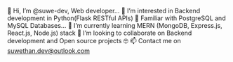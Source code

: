👋 Hi, I’m @suwe-dev, Web developer...
👀 I’m interested in Backend development in Python(Flask RESTful APIs)
🥳 Familiar with PostgreSQL and MySQL Databases...
🌱 I’m currently learning MERN (MongoDB, Express.js, React.js, Node.js) stack
💞️ I’m looking to collaborate on Backend development and Open source projects 🤓
📫 Contact me on suwethan.dev@outlook.com

<!---
suwe-dev/suwe-dev is a ✨ special ✨ repository because its `README.md` (this file) appears on your GitHub profile.
You can click the Preview link to take a look at your changes.
--->
